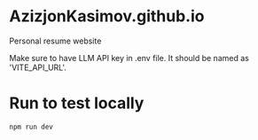 # AzizjonKasimov.github.io
Personal resume website

Make sure to have LLM API key in .env file. It should be named as 'VITE_API_URL'.

# Run to test locally
```bash
npm run dev
```